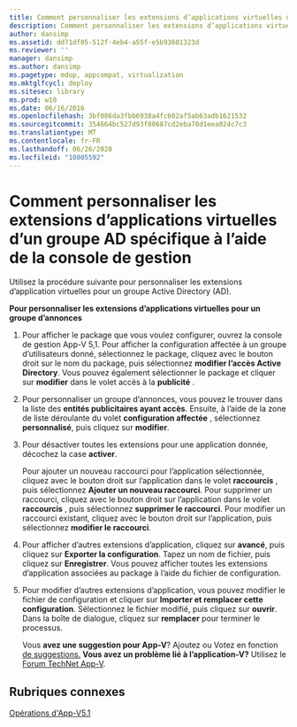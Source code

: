 ```yaml
---
title: Comment personnaliser les extensions d’applications virtuelles d’un groupe AD spécifique à l’aide de la console de gestion
description: Comment personnaliser les extensions d’applications virtuelles d’un groupe AD spécifique à l’aide de la console de gestion
author: dansimp
ms.assetid: dd71df05-512f-4eb4-a55f-e5b93601323d
ms.reviewer: ''
manager: dansimp
ms.author: dansimp
ms.pagetype: mdop, appcompat, virtualization
ms.mktglfcycl: deploy
ms.sitesec: library
ms.prod: w10
ms.date: 06/16/2016
ms.openlocfilehash: 3bf086da3fbb6938a4fc602af5ab63adb1621532
ms.sourcegitcommit: 354664bc527d93f80687cd2eba70d1eea024c7c3
ms.translationtype: MT
ms.contentlocale: fr-FR
ms.lasthandoff: 06/26/2020
ms.locfileid: "10805592"
---
```

# Comment personnaliser les extensions d’applications virtuelles d’un groupe AD spécifique à l’aide de la console de gestion


Utilisez la procédure suivante pour personnaliser les extensions d’application virtuelles pour un groupe Active Directory (AD).

**Pour personnaliser les extensions d’applications virtuelles pour un groupe d’annonces**

1.  Pour afficher le package que vous voulez configurer, ouvrez la console de gestion App-V 5,1. Pour afficher la configuration affectée à un groupe d’utilisateurs donné, sélectionnez le package, cliquez avec le bouton droit sur le nom du package, puis sélectionnez **modifier l’accès Active Directory**. Vous pouvez également sélectionner le package et cliquer sur **modifier** dans le volet accès à la **publicité** .

2.  Pour personnaliser un groupe d’annonces, vous pouvez le trouver dans la liste des **entités publicitaires ayant accès**. Ensuite, à l’aide de la zone de liste déroulante du volet **configuration affectée** , sélectionnez **personnalisé**, puis cliquez sur **modifier**.

3.  Pour désactiver toutes les extensions pour une application donnée, décochez la case **activer**.

    Pour ajouter un nouveau raccourci pour l’application sélectionnée, cliquez avec le bouton droit sur l’application dans le volet **raccourcis** , puis sélectionnez **Ajouter un nouveau raccourci**. Pour supprimer un raccourci, cliquez avec le bouton droit sur l’application dans le volet **raccourcis** , puis sélectionnez **supprimer le raccourci**. Pour modifier un raccourci existant, cliquez avec le bouton droit sur l’application, puis sélectionnez **modifier le raccourci**.

4.  Pour afficher d’autres extensions d’application, cliquez sur **avancé**, puis cliquez sur **Exporter la configuration**. Tapez un nom de fichier, puis cliquez sur **Enregistrer**. Vous pouvez afficher toutes les extensions d’application associées au package à l’aide du fichier de configuration.

5.  Pour modifier d’autres extensions d’application, vous pouvez modifier le fichier de configuration et cliquer sur **Importer et remplacer cette configuration**. Sélectionnez le fichier modifié, puis cliquez sur **ouvrir**. Dans la boîte de dialogue, cliquez sur **remplacer** pour terminer le processus.

    Vous **avez une suggestion pour App-V**? Ajoutez ou Votez en fonction [de suggestions.](http://appv.uservoice.com/forums/280448-microsoft-application-virtualization) **Vous avez un problème lié à l’application-V?** Utilisez le [Forum TechNet App-V](https://social.technet.microsoft.com/Forums/home?forum=mdopappv).

## Rubriques connexes


[Opérations d'App-V5.1](operations-for-app-v-51.md)

 

 





